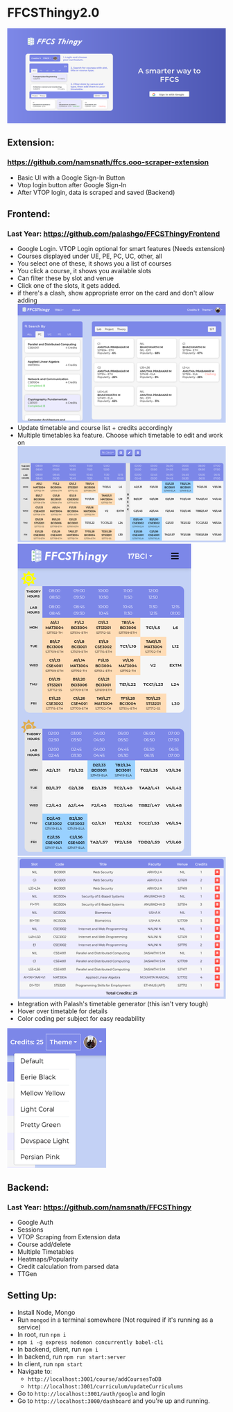 # FFCSThingy2.0

![](screenshots/LoginPage.png)

## Extension:
### https://github.com/namsnath/ffcs.ooo-scraper-extension
- Basic UI with a Google Sign-In Button
- Vtop login button after Google Sign-In
- After VTOP login, data is scraped and saved (Backend)

## Frontend:
### Last Year: https://github.com/palashgo/FFCSThingyFrontend
- Google Login. VTOP Login optional for smart features (Needs extension)
- Courses displayed under UE, PE, PC, UC, other, all
- You select one of these, it shows you a list of courses
- You click a course, it shows you available slots
- Can filter these by slot and venue
- Click one of the slots, it gets added. 
- if there's a clash, show appropriate error on the card and don't allow adding
![](screenshots/Dashboard.png)
- Update timetable and course list + credits accordingly
- Multiple timetables ka feature. Choose which timetable to edit and work on
![](screenshots/Timetable.png)
![](screenshots/MobileTimetable.png)
![](screenshots/CourseList.png)
- Integration with Palash's timetable generator (this isn't very tough)
- Hover over timetable for details
- Color coding per subject for easy readability

![](screenshots/Themes.png)

## Backend:
### Last Year: https://github.com/namsnath/FFCSThingy
- Google Auth
- Sessions
- VTOP Scraping from Extension data
- Course add/delete
- Multiple Timetables
- Heatmaps/Popularity
- Credit calculation from parsed data
- TTGen


## Setting Up:
- Install Node, Mongo
- Run ```mongod``` in a terminal somewhere (Not required if it's running as a service)
- In root, run ```npm i```
- ```npm i -g express nodemon concurrently babel-cli```
- In backend, client, run ```npm i```
- In backend, run ```npm run start:server```
- In client, run ```npm start```
- Navigate to: 
	-  ```http://localhost:3001/course/addCoursesToDB```    
    -  ```http://localhost:3001/curriculum/updateCurriculums```
- Go to ```http://localhost:3001/auth/google``` and login
- Go to ```http://localhost:3000/dashboard``` and you're up and running.
